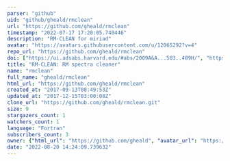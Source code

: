 ```yaml
---
parser: "github"
uid: "github/gheald/rmclean"
url: "https://github.com/gheald/rmclean"
timestamp: "2022-07-17 17:20:05.740446"
description: "RM-CLEAN for miriad"
avatar: "https://avatars.githubusercontent.com/u/12065292?v=4"
repo_url: "https://github.com/gheald/rmclean"
doi: ["https://ui.adsabs.harvard.edu/#abs/2009A&A...503..409H/", "https://ui.adsabs.harvard.edu/abs/2017ascl.soft08011H/abstract"]
title: "RM-CLEAN: RM spectra cleaner"
name: "rmclean"
full_name: "gheald/rmclean"
html_url: "https://github.com/gheald/rmclean"
created_at: "2017-09-13T08:49:53Z"
updated_at: "2017-12-15T03:00:08Z"
clone_url: "https://github.com/gheald/rmclean.git"
size: 9
stargazers_count: 1
watchers_count: 1
language: "Fortran"
subscribers_count: 3
owner: {"html_url": "https://github.com/gheald", "avatar_url": "https://avatars.githubusercontent.com/u/12065292?v=4", "login": "gheald", "type": "User"}
date: "2022-08-20 14:24:09.739632"
---
```

